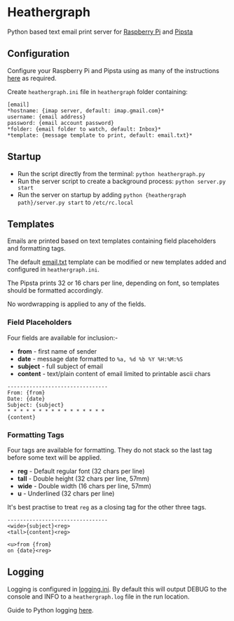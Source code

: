 # Heathergraph

Python based text email print server for [Raspberry Pi](https://www.raspberrypi.org/) and [Pipsta](http://www.pipsta.co.uk/)

## Configuration

Configure your Raspberry Pi and Pipsta using as many of the instructions [here](https://bitbucket.org/ablesystems/pipsta/wiki/Pipsta%20First-Time%20Setup) as required.

Create `heathergraph.ini` file in `heathergraph` folder containing:

```
[email]
*hostname: {imap server, default: imap.gmail.com}* 
username: {email address}
password: {email account password}
*folder: {email folder to watch, default: Inbox}*
*template: {message template to print, default: email.txt}*
```

## Startup

- Run the script directly from the terminal: `python heathergraph.py`
- Run the server script to create a background process: `python server.py start`
- Run the server on startup by adding `python {heathergraph path}/server.py start` to `/etc/rc.local`

## Templates

Emails are printed based on text templates containing field placeholders and formatting tags.

The default [email.txt](https://github.com/idiotandrobot/heathergraph/blob/master/templates/email.txt) template can be modified or new templates added and configured in `heathergraph.ini`.

The Pipsta prints 32 or 16 chars per line, depending on font, so templates should be formatted accordingly.

No wordwrapping is applied to any of the fields.

### Field Placeholders

Four fields are available for inclusion:-

- **from** - first name of sender
- **date** - message date formatted to `%a, %d %b %Y %H:%M:%S`
- **subject** - full subject of email
- **content** - text/plain content of email limited to printable ascii chars

```
--------------------------------
From: {from}
Date: {date}
Subject: {subject}
* * * * * * * * * * * * * * * * 
{content}
```

### Formatting Tags

Four tags are available for formatting. They do not stack so the last tag before some text will be applied.

- **reg** - Default regular font (32 chars per line)
- **tall** - Double height (32 chars per line, 57mm)
- **wide** - Double width (16 chars per line, 57mm)
- **u** - Underlined (32 chars per line) 

It's best practise to treat `reg` as a closing tag for the other three tags.

```
--------------------------------
<wide>{subject}<reg>
<tall>{content}<reg>

<u>from {from}
on {date}<reg> 
```

## Logging

Logging is configured in [logging.ini](https://github.com/idiotandrobot/heathergraph/blob/master/logging.ini). By default this will output DEBUG to the console and INFO to a `heathergraph.log` file in the run location.

Guide to Python logging [here](https://docs.python.org/2/howto/logging.html).
